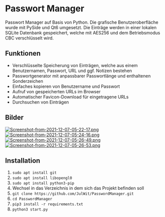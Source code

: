 # Passwort Manager
Passwort Manager auf Basis von Python. Die grafische Benutzeroberfläche wurde mit PySide und Qt6 umgesetzt.
Die Einträge werden in einer lokalen SQLite Datenbank gespeichert, welche mit AES256 und dem Betriebsmodus CBC
verschlüsselt wird.

## Funktionen
* Verschlüsselte Speicherung von Einträgen, welche aus einem Benutzernamen, Passwort, URL und ggf. Notizen bestehen
* Passwortgenerator mit anpassbarer Passwortlänge und enthaltenen Sonderzeichen
* Einfaches kopieren von Benutzername und Passwort
* Aufruf von gespeicherten URLs im Browser
* Automatischer Favicon-Download für eingetragene URLs
* Durchsuchen von Einträgen

## Bilder
[![Screenshot-from-2021-12-07-05-22-17.png](https://i.postimg.cc/KcwCTbtw/Screenshot-from-2021-12-07-05-22-17.png)](https://postimg.cc/nMKd86RG)
[![Screenshot-from-2021-12-07-05-24-16.png](https://i.postimg.cc/X75mcP8J/Screenshot-from-2021-12-07-05-24-16.png)](https://postimg.cc/QHXfj0vG)
[![Screenshot-from-2021-12-07-05-26-49.png](https://i.postimg.cc/V6TZX90n/Screenshot-from-2021-12-07-05-26-49.png)](https://postimg.cc/1nGKQqH3)
[![Screenshot-from-2021-12-07-05-26-53.png](https://i.postimg.cc/2yZcGqnJ/Screenshot-from-2021-12-07-05-26-53.png)](https://postimg.cc/1Vyr53Cc)

## Installation
1. `sudo apt install git`
2. `sudo apt install libopengl0`
3. `sudo apt install python3-pip`
4. Wechsel in das Verzeichnis in dem sich das Projekt befinden soll
5. `git clone https://github.com/JulWit/PasswordManager.git`
6. `cd PasswordManager`
7. `pip3 install -r requirements.txt`
8. `python3 start.py`
